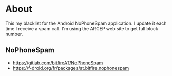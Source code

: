 # About

This my blacklist for the Android NoPhoneSpam application. I update it each
time I receive a spam call. I'm using the ARCEP web site to get full block
number.

## NoPhoneSpam

* <https://gitlab.com/bitfireAT/NoPhoneSpam>
* <https://f-droid.org/fr/packages/at.bitfire.nophonespam>
